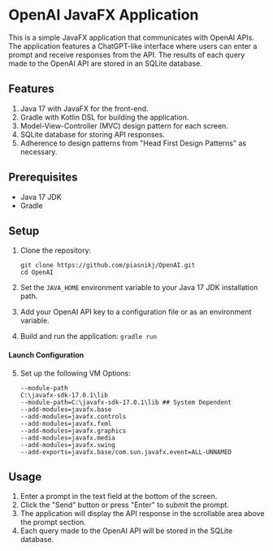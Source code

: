 # OpenAI JavaFX Application

This is a simple JavaFX application that communicates with OpenAI APIs. The application features a ChatGPT-like interface where users can enter a prompt and receive responses from the API. The results of each query made to the OpenAI API are stored in an SQLite database.

## Features

1. Java 17 with JavaFX for the front-end.
2. Gradle with Kotlin DSL for building the application.
3. Model-View-Controller (MVC) design pattern for each screen.
4. SQLite database for storing API responses.
5. Adherence to design patterns from "Head First Design Patterns" as necessary.

## Prerequisites

- Java 17 JDK
- Gradle

## Setup

1. Clone the repository:
   ```
   git clone https://github.com/piasnikj/OpenAI.git
   cd OpenAI
   ```

2. Set the `JAVA_HOME` environment variable to your Java 17 JDK installation path.

3. Add your OpenAI API key to a configuration file or as an environment variable.

4. Build and run the application:
`gradle run`

#### Launch Configuration
5. Set up the following VM Options:
    ```
    --module-path
    C:\javafx-sdk-17.0.1\lib
    --module-path=C:\javafx-sdk-17.0.1\lib ## System Dependent
    --add-modules=javafx.base
    --add-modules=javafx.controls
    --add-modules=javafx.fxml
    --add-modules=javafx.graphics
    --add-modules=javafx.media
    --add-modules=javafx.swing
    --add-exports=javafx.base/com.sun.javafx.event=ALL-UNNAMED
    ```


## Usage

1. Enter a prompt in the text field at the bottom of the screen.
2. Click the "Send" button or press "Enter" to submit the prompt.
3. The application will display the API response in the scrollable area above the prompt section.
4. Each query made to the OpenAI API will be stored in the SQLite database.

